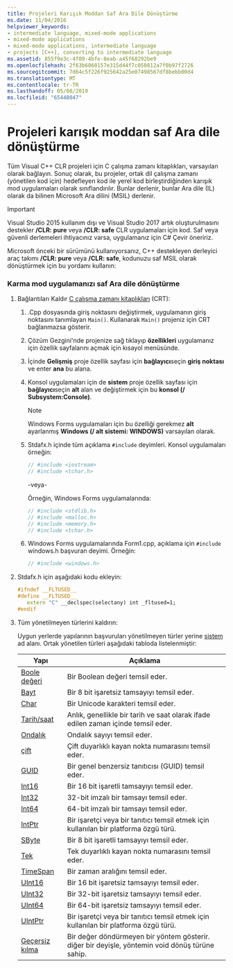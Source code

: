 ```yaml
---
title: Projeleri Karışık Moddan Saf Ara Dile Dönüştürme
ms.date: 11/04/2016
helpviewer_keywords:
- intermediate language, mixed-mode applications
- mixed-mode applications
- mixed-mode applications, intermediate language
- projects [C++], converting to intermediate language
ms.assetid: 855f9e3c-4f09-4bfe-8eab-a45f68292be9
ms.openlocfilehash: 2f63b6860157e315d44f7c050812a7f0b97f2726
ms.sourcegitcommit: 7d64c5f226f925642a25e07498567df8bebb00d4
ms.translationtype: MT
ms.contentlocale: tr-TR
ms.lasthandoff: 05/08/2019
ms.locfileid: "65448047"
---
```

# <a name="converting-projects-from-mixed-mode-to-pure-intermediate-language"></a>Projeleri karışık moddan saf Ara dile dönüştürme

Tüm Visual C++ CLR projeleri için C çalışma zamanı kitaplıkları, varsayılan olarak bağlayın. Sonuç olarak, bu projeler, ortak dil çalışma zamanı (yönetilen kod için) hedefleyen kod ile yerel kod birleştirdiğinden karışık mod uygulamaları olarak sınıflandırılır. Bunlar derlenir, bunlar Ara dile (IL) olarak da bilinen Microsoft Ara dilini (MSIL) derlenir.

> [!IMPORTANT]
> Visual Studio 2015 kullanım dışı ve Visual Studio 2017 artık oluşturulmasını destekler **/CLR: pure** veya **/CLR: safe** CLR uygulamaları için kod. Saf veya güvenli derlemeleri ihtiyacınız varsa, uygulamanız için C# Çevir öneririz.

Microsoft önceki bir sürümünü kullanıyorsanız, C++ destekleyen derleyici araç takımı **/CLR: pure** veya **/CLR: safe**, kodunuzu saf MSIL olarak dönüştürmek için bu yordamı kullanın:

### <a name="to-convert-your-mixed-mode-application-into-pure-intermediate-language"></a>Karma mod uygulamanızı saf Ara dile dönüştürme

1. Bağlantıları Kaldır [C çalışma zamanı kitaplıkları](../c-runtime-library/crt-library-features.md) (CRT):

   1. .Cpp dosyasında giriş noktasını değiştirmek, uygulamanın giriş noktasını tanımlayan `Main()`. Kullanarak `Main()` projeniz için CRT bağlanmazsa gösterir.

   2. Çözüm Gezgini'nde projenize sağ tıklayıp **özellikleri** uygulamanız için özellik sayfalarını açmak için kısayol menüsünde.

   3. İçinde **Gelişmiş** proje özellik sayfası için **bağlayıcı**seçin **giriş noktası** ve enter **ana** bu alana.

   4. Konsol uygulamaları için de **sistem** proje özellik sayfası için **bağlayıcı**seçin **alt** alan ve değiştirmek için bu **konsol (/ Subsystem:Console)**.

      > [!NOTE]
      > Windows Forms uygulamaları için bu özelliği gerekmez **alt** ayarlanmış **Windows (/ alt sistemi: WINDOWS)** varsayılan olarak.

   5. Stdafx.h içinde tüm açıklama `#include` deyimleri. Konsol uygulamaları örneğin:

      ```cpp
      // #include <iostream>
      // #include <tchar.h>
      ```

       -veya-

       Örneğin, Windows Forms uygulamalarında:

      ```cpp
      // #include <stdlib.h>
      // #include <malloc.h>
      // #include <memory.h>
      // #include <tchar.h>
      ```

   6. Windows Forms uygulamalarında Form1.cpp, açıklama için `#include` windows.h başvuran deyimi. Örneğin:

      ```cpp
      // #include <windows.h>
      ```

2. Stdafx.h için aşağıdaki kodu ekleyin:

   ```cpp
   #ifndef __FLTUSED__
   #define __FLTUSED__
      extern "C" __declspec(selectany) int _fltused=1;
   #endif
   ```

3. Tüm yönetilmeyen türlerini kaldırın:

   Uygun yerlerde yapılarının başvuruları yönetilmeyen türler yerine [sistem](/dotnet/api/system) ad alanı. Ortak yönetilen türleri aşağıdaki tabloda listelenmiştir:

   |Yapı|Açıklama|
   |---------------|-----------------|
   |[Boole değeri](/dotnet/api/system.boolean)|Bir Boolean değeri temsil eder.|
   |[Bayt](/dotnet/api/system.byte)|Bir 8 bit işaretsiz tamsayıyı temsil eder.|
   |[Char](/dotnet/api/system.char)|Bir Unicode karakteri temsil eder.|
   |[Tarih/saat](/dotnet/api/system.datetime)|Anlık, genellikle bir tarih ve saat olarak ifade edilen zaman içinde temsil eder.|
   |[Ondalık](/dotnet/api/system.decimal)|Ondalık sayıyı temsil eder.|
   |[çift](/dotnet/api/system.double)|Çift duyarlıklı kayan nokta numarasını temsil eder.|
   |[GUID](/dotnet/api/system.guid)|Bir genel benzersiz tanıtıcısı (GUID) temsil eder.|
   |[Int16](/dotnet/api/system.int16)|Bir 16 bit işaretli tamsayıyı temsil eder.|
   |[Int32](/dotnet/api/system.int32)|32-bit imzalı bir tamsayı temsil eder.|
   |[Int64](/dotnet/api/system.int64)|64-bit imzalı bir tamsayı temsil eder.|
   |[IntPtr](/dotnet/api/system.intptr)|Bir işaretçi veya bir tanıtıcı temsil etmek için kullanılan bir platforma özgü türü.|
   |[SByte](/dotnet/api/system.byte)|Bir 8 bit işaretli tamsayıyı temsil eder.|
   |[Tek](/dotnet/api/system.single)|Tek duyarlıklı kayan nokta numarasını temsil eder.|
   |[TimeSpan](/dotnet/api/system.timespan)|Bir zaman aralığını temsil eder.|
   |[UInt16](/dotnet/api/system.uint16)|Bir 16 bit işaretsiz tamsayıyı temsil eder.|
   |[UInt32](/dotnet/api/system.uint32)|Bir 32-bit işaretsiz tamsayıyı temsil eder.|
   |[UInt64](/dotnet/api/system.uint64)|Bir 64-bit işaretsiz tamsayıyı temsil eder.|
   |[UIntPtr](/dotnet/api/system.uintptr)|Bir işaretçi veya bir tanıtıcı temsil etmek için kullanılan bir platforma özgü türü.|
   |[Geçersiz kılma](/dotnet/api/system.void)|Bir değer döndürmeyen bir yöntem gösterir. diğer bir deyişle, yöntemin void dönüş türüne sahip.|